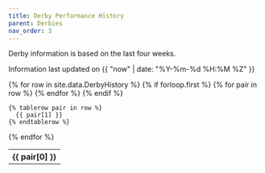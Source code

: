 ```yaml
---
title: Derby Performance History
parent: Derbies
nav_order: 3
---
```


Derby information is based on the last four weeks.

Information last updated on {{ "now" | date: "%Y-%m-%d %H:%M %Z" }}

<table>
  {% for row in site.data.DerbyHistory %}
    {% if forloop.first %}
    <tr>
      {% for pair in row %}
        <th>{{ pair[0] }}</th>
      {% endfor %}
    </tr>
    {% endif %}

    {% tablerow pair in row %}
      {{ pair[1] }}
    {% endtablerow %}
  {% endfor %}
</table>
